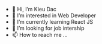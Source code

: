 - 👋 Hi, I’m Kieu Dac
- 👀 I’m interested in Web Developer
- 🌱 I’m currently learning React JS
- 💞️ I’m looking for job intership
- 📫 How to reach me ...

<!---
KieuDac201/KieuDac201 is a ✨ special ✨ repository because its `README.md` (this file) appears on your GitHub profile.
You can click the Preview link to take a look at your changes.
--->
